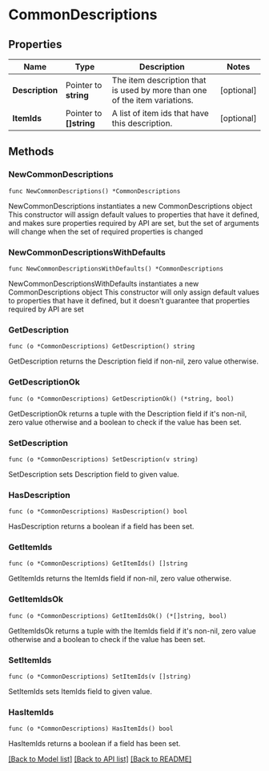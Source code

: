 # CommonDescriptions

## Properties

Name | Type | Description | Notes
------------ | ------------- | ------------- | -------------
**Description** | Pointer to **string** | The item description that is used by more than one of the item variations. | [optional] 
**ItemIds** | Pointer to **[]string** | A list of item ids that have this description. | [optional] 

## Methods

### NewCommonDescriptions

`func NewCommonDescriptions() *CommonDescriptions`

NewCommonDescriptions instantiates a new CommonDescriptions object
This constructor will assign default values to properties that have it defined,
and makes sure properties required by API are set, but the set of arguments
will change when the set of required properties is changed

### NewCommonDescriptionsWithDefaults

`func NewCommonDescriptionsWithDefaults() *CommonDescriptions`

NewCommonDescriptionsWithDefaults instantiates a new CommonDescriptions object
This constructor will only assign default values to properties that have it defined,
but it doesn't guarantee that properties required by API are set

### GetDescription

`func (o *CommonDescriptions) GetDescription() string`

GetDescription returns the Description field if non-nil, zero value otherwise.

### GetDescriptionOk

`func (o *CommonDescriptions) GetDescriptionOk() (*string, bool)`

GetDescriptionOk returns a tuple with the Description field if it's non-nil, zero value otherwise
and a boolean to check if the value has been set.

### SetDescription

`func (o *CommonDescriptions) SetDescription(v string)`

SetDescription sets Description field to given value.

### HasDescription

`func (o *CommonDescriptions) HasDescription() bool`

HasDescription returns a boolean if a field has been set.

### GetItemIds

`func (o *CommonDescriptions) GetItemIds() []string`

GetItemIds returns the ItemIds field if non-nil, zero value otherwise.

### GetItemIdsOk

`func (o *CommonDescriptions) GetItemIdsOk() (*[]string, bool)`

GetItemIdsOk returns a tuple with the ItemIds field if it's non-nil, zero value otherwise
and a boolean to check if the value has been set.

### SetItemIds

`func (o *CommonDescriptions) SetItemIds(v []string)`

SetItemIds sets ItemIds field to given value.

### HasItemIds

`func (o *CommonDescriptions) HasItemIds() bool`

HasItemIds returns a boolean if a field has been set.


[[Back to Model list]](../README.md#documentation-for-models) [[Back to API list]](../README.md#documentation-for-api-endpoints) [[Back to README]](../README.md)


